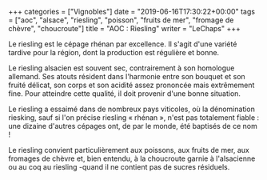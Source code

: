 +++
categories = ["Vignobles"]
date = "2019-06-16T17:30:22+00:00"
tags = ["aoc", "alsace", "riesling", "poisson", "fruits de mer", "fromage de chèvre", "choucroute"]
title = "AOC : Riesling"
writer = "LeChaps"
+++

Le riesling est le cépage rhénan par excellence. Il s'agit d'une variété tardive pour la région, dont la production est régulière et bonne.  

Le riesling alsacien est souvent sec, contrairement à son homologue allemand. Ses atouts résident dans l'harmonie entre son bouquet et son fruité délicat, son corps et son acidité assez prononcée mais extrêmement fine. Pour atteindre cette qualité, il doit provenir d'une bonne situation.  

Le riesling a essaimé dans de nombreux pays viticoles, où la dénomination riesking, sauf si l'on précise riesling « rhénan », n'est pas totalement fiable : une dizaine d'autres cépages ont, de par le monde, été baptisés de ce nom !  

Le riesling convient particulièrement aux poissons, aux fruits de mer, aux fromages de chèvre et, bien entendu, à la choucroute garnie à l'alsacienne ou au coq au riesling -quand il ne contient pas de sucres résiduels.
